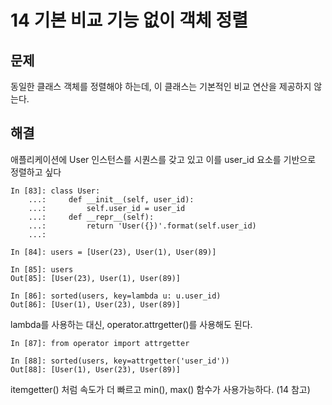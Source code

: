 # 14 기본 비교 기능 없이 객체 정렬

## 문제

동일한 클래스 객체를 정렬해야 하는데, 이 클래스는 기본적인 비교 연산을 제공하지 않는다.

## 해결

애플리케이션에 User 인스턴스를 시퀀스를 갖고 있고 이를 user_id 요소를 기반으로 정렬하고 싶다

```
In [83]: class User:
    ...:     def __init__(self, user_id):
    ...:         self.user_id = user_id
    ...:     def __repr__(self):
    ...:         return 'User({})'.format(self.user_id)
    ...:

In [84]: users = [User(23), User(1), User(89)]

In [85]: users
Out[85]: [User(23), User(1), User(89)]

In [86]: sorted(users, key=lambda u: u.user_id)
Out[86]: [User(1), User(23), User(89)]
```

lambda를 사용하는 대신, operator.attrgetter()를 사용해도 된다.

```
In [87]: from operator import attrgetter

In [88]: sorted(users, key=attrgetter('user_id'))
Out[88]: [User(1), User(23), User(89)]
```

itemgetter() 처럼 속도가 더 빠르고 min(), max() 함수가 사용가능하다. (14 참고)